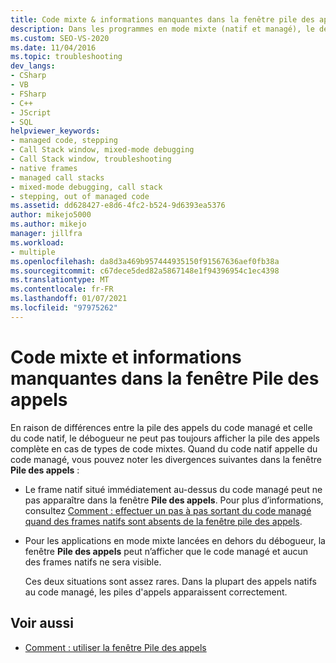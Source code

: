 ```yaml
---
title: Code mixte & informations manquantes dans la fenêtre pile des appels
description: Dans les programmes en mode mixte (natif et managé), le débogueur ne peut pas toujours afficher la pile des appels complète. Découvrez les différences possibles lorsque le code natif appelle du code managé.
ms.custom: SEO-VS-2020
ms.date: 11/04/2016
ms.topic: troubleshooting
dev_langs:
- CSharp
- VB
- FSharp
- C++
- JScript
- SQL
helpviewer_keywords:
- managed code, stepping
- Call Stack window, mixed-mode debugging
- Call Stack window, troubleshooting
- native frames
- managed call stacks
- mixed-mode debugging, call stack
- stepping, out of managed code
ms.assetid: dd628427-e8d6-4fc2-b524-9d6393ea5376
author: mikejo5000
ms.author: mikejo
manager: jillfra
ms.workload:
- multiple
ms.openlocfilehash: da8d3a469b957444935150f91567636aef0fb38a
ms.sourcegitcommit: c67dece5ded82a5867148e1f94396954c1ec4398
ms.translationtype: MT
ms.contentlocale: fr-FR
ms.lasthandoff: 01/07/2021
ms.locfileid: "97975262"
---
```

# <a name="mixed-code-and-missing-information-in-the-call-stack-window"></a>Code mixte et informations manquantes dans la fenêtre Pile des appels
En raison de différences entre la pile des appels du code managé et celle du code natif, le débogueur ne peut pas toujours afficher la pile des appels complète en cas de types de code mixtes. Quand du code natif appelle du code managé, vous pouvez noter les divergences suivantes dans la fenêtre **Pile des appels** :

- Le frame natif situé immédiatement au-dessus du code managé peut ne pas apparaître dans la fenêtre **Pile des appels**. Pour plus d’informations, consultez [Comment : effectuer un pas à pas sortant du code managé quand des frames natifs sont absents de la fenêtre pile des appels](how-to-use-the-call-stack-window.md).

- Pour les applications en mode mixte lancées en dehors du débogueur, la fenêtre **Pile des appels** peut n’afficher que le code managé et aucun des frames natifs ne sera visible.

  Ces deux situations sont assez rares. Dans la plupart des appels natifs au code managé, les piles d'appels apparaissent correctement.

## <a name="see-also"></a>Voir aussi
- [Comment : utiliser la fenêtre Pile des appels](../debugger/how-to-use-the-call-stack-window.md)